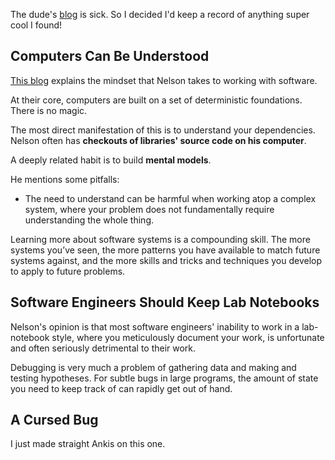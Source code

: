 The dude's [blog](https://blog.nelhage.com/post/computers-can-be-understood/) is sick. So I decided I'd keep a record of anything super cool I found!

## Computers Can Be Understood
[This blog](https://blog.nelhage.com/post/computers-can-be-understood/) explains the mindset that Nelson takes to working with software.

At their core, computers are built on a set of deterministic foundations. There is no magic.

The most direct manifestation of this is to understand your dependencies. Nelson often has **checkouts of libraries' source code on his computer**.

A deeply related habit is to build **mental models**.

He mentions some pitfalls:

* The need to understand can be harmful when working atop a complex system, where your problem does not fundamentally require understanding the whole thing.

Learning more about software systems is a compounding skill. The more systems you’ve seen, the more patterns you have available to match future systems against, and the more skills and tricks and techniques you develop to apply to future problems.

## Software Engineers Should Keep Lab Notebooks
Nelson's opinion is that most software engineers' inability to work in a lab-notebook style, where you meticulously document your work, is unfortunate and often seriously detrimental to their work.

Debugging is very much a problem of gathering data and making and testing hypotheses. For subtle bugs in large programs, the amount of state you need to keep track of can rapidly get out of hand.

## A Cursed Bug

I just made straight Ankis on this one.



